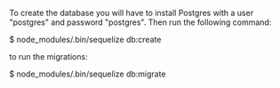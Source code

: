 To create the database you will have to install Postgres with a user "postgres" and password "postgres". Then run the following command:

$ node_modules/.bin/sequelize db:create

to run the migrations:

$ node_modules/.bin/sequelize db:migrate

